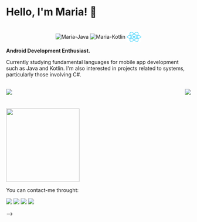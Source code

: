 <h1> Hello, I'm Maria! 💛</h1>

<div>
   <div style="display: inline_block" align="center"><br>
  <img align="center" alt="Maria-Java" height="30" width="40" src="https://cdn.jsdelivr.net/gh/devicons/devicon/icons/java/java-original.svg">
  <img align="center" alt="Maria-Kotlin" height="30" width="40" src="https://cdn.jsdelivr.net/gh/devicons/devicon/icons/kotlin/kotlin-original.svg">
  <img align="center" alt="Maria-React" height="30" width="40" src="https://raw.githubusercontent.com/devicons/devicon/master/icons/react/react-original.svg">
  </div>
  <p>
   <b>Android Development Enthusiast. </b> 
  </p>
  <p>
   Currently studying fundamental languages for mobile app development such as Java and Kotlin. I'm also interested in projects related to systems, particularly those involving C#. 
  </p>
</div>
<br>
<div>
  <img  height="180em" src="https://github-readme-stats.vercel.app/api?username=Mariasme&show_icons=true)&theme=synthwave&include_all_commits=true&count_private=true"/>
  <img align="right" height="100em" src="https://github-readme-stats.vercel.app/api/top-langs/?username=Mariasme&hide_progress=true&theme=synthwave"/>
</div>
<br>
<div style="display: inline-block"><br>
  <img width="200" height="200" align="right" src="https://i.imgur.com/goaSvHy.gif">
</div>
<br>
  <p>You can contact-me throught: </br> </p>

<div> 
  <a href="" target="_blank"><img src="https://img.shields.io/badge/-Instagram-%23E4405F?style=for-the-badge&logo=instagram&logoColor=white" target="_blank"></a>
 <a href="" target="_blank"><img src="https://img.shields.io/badge/Discord-7289DA?style=for-the-badge&logo=discord&logoColor=white" target="_blank"></a> 
  <a href = "mailto: "><img src="https://img.shields.io/badge/-Gmail-%23333?style=for-the-badge&logo=gmail&logoColor=white" target="_blank"></a>
  <a href=" " target="_blank"><img src="https://img.shields.io/badge/-LinkedIn-%230077B5?style=for-the-badge&logo=linkedin&logoColor=white" target="_blank"></a> 
</div>
  



-->
